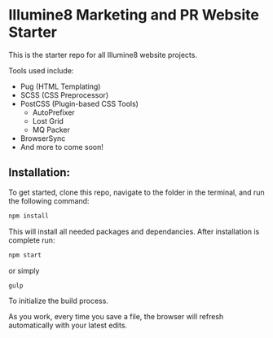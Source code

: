 # Illumine8 Marketing and PR Website Starter

This is the starter repo for all Illumine8 website projects.

Tools used include:
  - Pug (HTML Templating)
  - SCSS (CSS Preprocessor)
  - PostCSS (Plugin-based CSS Tools)
    - AutoPrefixer
    - Lost Grid
    - MQ Packer
  - BrowserSync
  - And more to come soon!

## Installation:

To get started, clone this repo, navigate to the folder in the terminal, and run the following command:
```javascript
npm install
```
This will install all needed packages and dependancies. After installation is complete run:
```javascript
npm start
```
or simply
```javascript
gulp
```
To initialize the build process.

As you work, every time you save a file, the browser will refresh automatically with your latest edits.
